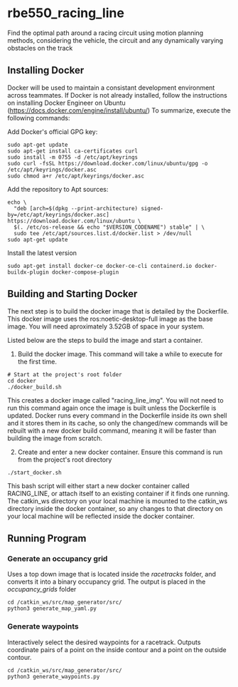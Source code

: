 # rbe550_racing_line
Find the optimal path around a racing circuit using motion planning methods, considering the vehicle, the circuit and any dynamically varying obstacles on the track

## Installing Docker
Docker will be used to maintain a consistant development environment across teammates. If Docker is not already installed, follow the instructions on installing Docker Engineer on Ubuntu (https://docs.docker.com/engine/install/ubuntu/)
To summarize, execute the following commands:

Add Docker's official GPG key:
```
sudo apt-get update
sudo apt-get install ca-certificates curl
sudo install -m 0755 -d /etc/apt/keyrings
sudo curl -fsSL https://download.docker.com/linux/ubuntu/gpg -o /etc/apt/keyrings/docker.asc
sudo chmod a+r /etc/apt/keyrings/docker.asc
```
Add the repository to Apt sources:
```
echo \
  "deb [arch=$(dpkg --print-architecture) signed-by=/etc/apt/keyrings/docker.asc] https://download.docker.com/linux/ubuntu \
  $(. /etc/os-release && echo "$VERSION_CODENAME") stable" | \
  sudo tee /etc/apt/sources.list.d/docker.list > /dev/null
sudo apt-get update
```
Install the latest version
```
sudo apt-get install docker-ce docker-ce-cli containerd.io docker-buildx-plugin docker-compose-plugin
```
## Building and Starting Docker
The next step is to build the docker image that is detailed by the Dockerfile. This docker image uses the ros:noetic-desktop-full image as the base image. You will need aproximately 3.52GB of space in your system.

Listed below are the steps to build the image and start a container.

1. Build the docker image. This command will take a while to execute for the first time.
```
# Start at the project's root folder
cd docker
./docker_build.sh
```
This creates a docker image called "racing_line_img". You will not need to run this command again once the image is built unless the Dockerfile is updated. Docker runs every command in the Dockerfile inside its own shell and it stores them in its cache, so only the changed/new commands will be rebuilt with a new docker build command, meaning it will be faster than building the image from scratch.

2. Create and enter a new docker container. Ensure this command is run from the project's root directory
```
./start_docker.sh
```
This bash script will either start a new docker container called RACING_LINE, or attach itself to an existing container if it finds one running. The catkin_ws directory on your local machine is mounted to the catkin_ws directory inside the docker container, so any changes to that directory on your local machine will be reflected inside the docker container.


## Running Program
### Generate an occupancy grid
Uses a top down image that is located inside the *racetracks* folder, and converts it into a binary occupancy grid. The output is placed in the *occupancy_grids* folder
```
cd /catkin_ws/src/map_generator/src/
python3 generate_map_yaml.py
```

### Generate waypoints
Interactively select the desired waypoints for a racetrack. Outputs coordinate pairs of a point on the inside contour and a point on the outside contour.
```
cd /catkin_ws/src/map_generator/src/
python3 generate_waypoints.py
```

